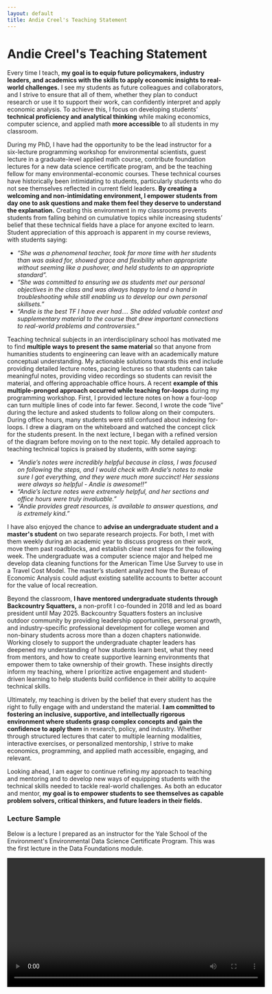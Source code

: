 ```yaml
---
layout: default
title: Andie Creel's Teaching Statement
---
```


# Andie Creel's Teaching Statement

Every time I teach, **my goal is to equip future policymakers, industry leaders, and academics with the skills to apply economic insights to real-world challenges.** I see my students as future colleagues and collaborators, and I strive to ensure that all of them, whether they plan to conduct research or use it to support their work, can confidently interpret and apply economic analysis. To achieve this, I focus on developing students’ **technical proficiency and analytical thinking** while making economics, computer science, and applied math **more accessible** to all students in my classroom. 

During my PhD, I have had the opportunity to be the lead instructor for a six-lecture programming workshop for environmental scientists, guest lecture in a graduate-level applied math course, contribute foundation lectures for a new data science certificate program, and be the teaching fellow for many environmental-economic courses. These technical courses have historically been intimidating to students, particularly students who do not see themselves reflected in current field leaders.  **By creating a welcoming and non-intimidating environment, I empower students from day one to ask questions and make them feel they deserve to understand the explanation.** Creating this environment in my classrooms prevents students from falling behind on cumulative topics while increasing students’ belief that these technical fields have a place for anyone excited to learn. Student appreciation of this approach is apparent in my course reviews, with students saying:  
- *“She was a phenomenal teacher, took far more time with her students than was asked for, showed grace and flexibility when appropriate without seeming like a pushover, and held students to an appropriate standard”.*
- *“She was committed to ensuring we as students met our personal objectives in the class and was always happy to lend a hand in troubleshooting while still enabling us to develop our own personal skillsets.”*
- *“Andie is the best TF I have ever had…. She added valuable context and supplementary material to the course that drew important connections to real-world problems and controversies.”*


Teaching technical subjects in an interdisciplinary school has motivated me to find **multiple ways to present the same material** so that anyone from humanities students to engineering can leave with an academically mature conceptual understanding. My actionable solutions towards this end include providing detailed lecture notes, pacing lectures so that students can take meaningful notes, providing video recordings so students can revisit the material, and offering approachable office hours. A recent **example of this multiple-pronged approach occurred while teaching for-loops** during my programming workshop. First, I provided lecture notes on how a four-loop can turn multiple lines of code into far fewer. Second, I wrote the code “live” during the lecture and asked students to follow along on their computers. During office hours, many students were still confused about indexing for-loops. I drew a diagram on the whiteboard and watched the concept click for the students present. In the next lecture, I began with a refined version of the diagram before moving on to the next topic. My detailed approach to teaching technical topics is praised by students, with some saying: 
- *“Andie’s notes were incredibly helpful because in class, I was focused on following the steps, and I would check with Andie’s notes to make sure I got everything, and they were much more succinct! Her sessions were always so helpful - Andie is awesome!!”*
- *“Andie’s lecture notes were extremely helpful, and her sections and office hours were truly invaluable.”*
- *“Andie provides great resources, is available to answer questions, and is extremely kind.”*

I have also enjoyed the chance to **advise an undergraduate student and a master's student** on two separate research projects. For both, I met with them weekly during an academic year to discuss progress on their work, move them past roadblocks, and establish clear next steps for the following week. The undergraduate was a computer science major and helped me develop data cleaning functions for the American Time Use Survey to use in a Travel Cost Model. The master’s student analyzed how the Bureau of Economic Analysis could adjust existing satellite accounts to better account for the value of local recreation. 

Beyond the classroom, **I have mentored undergraduate students through Backcountry Squatters,** a non-profit I co-founded in 2018 and led as board president until May 2025. Backcountry Squatters fosters an inclusive outdoor community by providing leadership opportunities, personal growth, and industry-specific professional development for college women and non-binary students across more than a dozen chapters nationwide. Working closely to support the undergraduate chapter leaders has deepened my understanding of how students learn best, what they need from mentors, and how to create supportive learning environments that empower them to take ownership of their growth. These insights directly inform my teaching, where I prioritize active engagement and student-driven learning to help students build confidence in their ability to acquire technical skills.

Ultimately, my teaching is driven by the belief that every student has the right to fully engage with and understand the material. **I am committed to fostering an inclusive, supportive, and intellectually rigorous environment where students grasp complex concepts and gain the confidence to apply them** in research, policy, and industry. Whether through structured lectures that cater to multiple learning modalities, interactive exercises, or personalized mentorship, I strive to make economics, programming, and applied math accessible, engaging, and relevant.

Looking ahead, I am eager to continue refining my approach to teaching and mentoring and to develop new ways of equipping students with the technical skills needed to tackle real-world challenges. As both an educator and mentor, **my goal is to empower students to see themselves as capable problem solvers, critical thinkers, and future leaders in their fields.**


### Lecture Sample
Below is a lecture I prepared as an instructor for the Yale School of the Environment's Environmental Data Science Certificate Program. This was the first lecture in the Data Foundations module. 

<video width="600" controls>
  <source src="photos/ThinkLikeAComputer_Session01.mp4" type="video/mp4">
  Your browser does not support the video tag.
</video>

